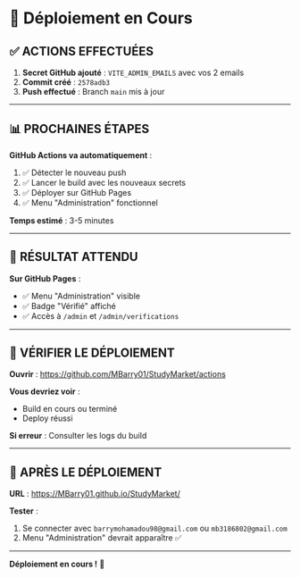 # 🚀 Déploiement en Cours

## ✅ ACTIONS EFFECTUÉES

1. **Secret GitHub ajouté** : `VITE_ADMIN_EMAILS` avec vos 2 emails
2. **Commit créé** : `2578adb3`
3. **Push effectué** : Branch `main` mis à jour

---

## 📊 PROCHAINES ÉTAPES

**GitHub Actions va automatiquement** :
1. ✅ Détecter le nouveau push
2. ✅ Lancer le build avec les nouveaux secrets
3. ✅ Déployer sur GitHub Pages
4. ✅ Menu "Administration" fonctionnel

**Temps estimé** : 3-5 minutes

---

## 🎊 RÉSULTAT ATTENDU

**Sur GitHub Pages** :
- ✅ Menu "Administration" visible
- ✅ Badge "Vérifié" affiché
- ✅ Accès à `/admin` et `/admin/verifications`

---

## 📝 VÉRIFIER LE DÉPLOIEMENT

**Ouvrir** : https://github.com/MBarry01/StudyMarket/actions

**Vous devriez voir** :
- Build en cours ou terminé
- Deploy réussi

**Si erreur** : Consulter les logs du build

---

## 🎉 APRÈS LE DÉPLOIEMENT

**URL** : https://MBarry01.github.io/StudyMarket/

**Tester** :
1. Se connecter avec `barrymohamadou98@gmail.com` ou `mb3186802@gmail.com`
2. Menu "Administration" devrait apparaître ✅

---

**Déploiement en cours !** 🚀

